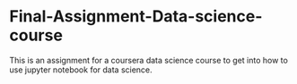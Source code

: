 # Final-Assignment-Data-science-course

This is an assignment for a coursera data science course to get into how to use jupyter notebook for data science. 
